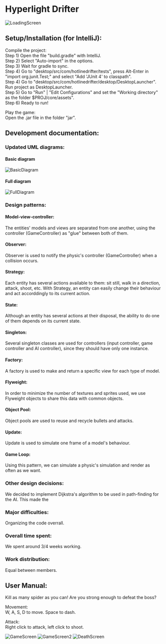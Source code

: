 # Hyperlight Drifter

![LoadingScreen](/screenshots/LoadingScreen.png)

## Setup/Installation (for IntelliJ):

Compile the project:  
Step 1) Open the file "build.gradle" with IntelliJ.  
Step 2) Select "Auto-import" in the options.  
Step 3) Wait for gradle to sync.  
Step 4) Go to "desktop/src/com/hotlinedrifter/tests", press Alt-Enter in "import org.junit.Test;" and select "Add 'JUnit 4' to classpath".  
Step 4) Go to "desktop/src/com/hotlinedrifter/desktop/DesktopLauncher". Run project as DesktopLauncher.  
Step 5) Go to "Run" | "Edit Configurations" and set the "Working directory" as the folder $PROJ/core/assets".  
Step 6) Ready to run!  

Play the game:  
Open the .jar file in the folder "jar".

## Development documentation:

### Updated UML diagrams:

#### Basic diagram
![BasicDiagram](/uml/basic_uml.png)

#### Full diagram
![FullDiagram](/uml/full_uml.png)

### Design patterns:

#### Model-view-controller:
The entities' models and views are separated from one another, using the controller (GameController) as "glue" between both of them.

#### Observer:
Observer is used to notify the physic's controller (GameController) when a collision occurs.

#### Strategy:
Each entity has several actions available to them: sit still, walk in a direction, attack, shoot, etc. With Strategy, an entity can easily change their behaviour and act accorddingly to its current action.

#### State:
Although an entity has several actions at their disposal, the ability to do one of them depends on its current state.

#### Singleton:
Several singleton classes are used for controllers (input controller, game controller and AI controller), since they should have only one instance.

#### Factory:
A factory is used to make and return a specific view for each type of model.

#### Flyweight:
In order to minimize the number of textures and sprites used, we use Flyweight objects to share this data with common objects.  

#### Object Pool:
Object pools are used to reuse and recycle bullets and attacks.

#### Update:
Update is used to simulate one frame of a model's behaviour.

#### Game Loop:
Using this pattern, we can simulate a physic's simulation and render as often as we want.

### Other design decisions:
We decided to implement Dijkstra's algorithm to be used in path-finding for the AI. This made the

### Major difficulties:
Organizing the code overrall.

### Overall time spent:
We spent around 3/4 weeks working.

### Work distribution:
Equal between members.

## User Manual:

Kill as many spider as you can! Are you strong enough to defeat the boss?  

Movement:  
W, A, S, D to move. Space to dash.  

Attack:  
Right click to attack, left click to shoot.  

![GameScreen](/screenshots/GameScreen.png)
![GameScreen2](/screenshots/GameScreen2.png)
![DeathScreen](/screenshots/DeathScreen.png)

